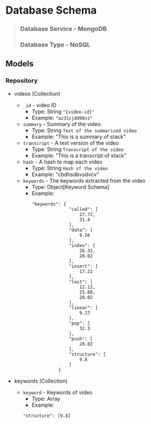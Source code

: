 # Database Schema

> ### Database Service - MongoDB
> ### Database Type - NoSQL

## Models

### Repository 

- videos (Collection)
    - `_id` - video ID
        - Type: String `"{video-id}"`
        - Example: `"az31cjdd98sz"`
    - `summary` - Summary of the video
        - Type: String `Text of the summarized video`
        - Example: "This is a summary of stack"
    - `transcript` - A text version of the video
        - Type: String `Transcript of the video`
        - Example: "This is a transcript of stack"
    - `hash` - A hash to map each video
        - Type: String `Hash of the video`
        - Example: "cbdhsdbvsdvcv"
    - `keywords` - The keywords extracted from the video
        - Type: Object[Keyword Schema]
        - Example:
            ```
            "keywords": {
                          "called": [
                              27.72,
                              31.4
                          ],
                          "data": [
                              9.56
                          ],                      
                          "index": [
                              26.32,
                              28.02
                          ],
                          "insert": [
                              17.22
                          ],
                          "last": [
                              12.12,
                              25.68,
                              28.02
                          ],
                          "linear": [
                              9.27
                          ],
                          "pop": [
                              32.3
                          ],
                          "push": [
                              28.02
                          ],
                          "structure": [
                              9.8
                          ]
                      }
            ```
 
 - keywords (Collection)
     - `keyword` - Keywords of video
        - Type: Array <Float>
        - Example: 
        ```
        "structure": [9.8]
        ```
     
   
